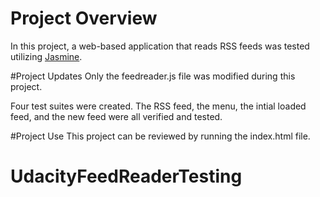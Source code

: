 # Project Overview
In this project, a web-based application that reads RSS feeds was tested utilizing [Jasmine](http://jasmine.github.io/).

#Project Updates
Only the feedreader.js file was modified during this project.

Four test suites were created. The RSS feed, the menu, the intial loaded feed, and the new feed were all verified and tested.

#Project Use
This project can be reviewed by running the index.html file.

# UdacityFeedReaderTesting
